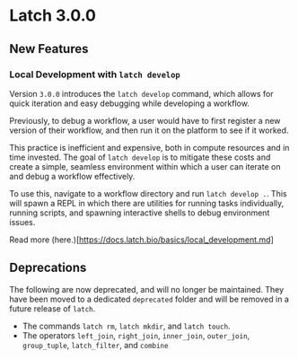 # Latch 3.0.0

## New Features

### Local Development with `latch develop`

Version `3.0.0` introduces the `latch develop` command, which allows for quick
iteration and easy debugging while developing a workflow.

Previously, to debug a workflow, a user would have to first register a new
version of their workflow, and then run it on the platform to see if it worked.

This practice is inefficient and expensive, both in compute resources and in
time invested. The goal of `latch develop` is to mitigate these costs and create
a simple, seamless environment within which a user can iterate on and debug a
workflow effectively.

To use this, navigate to a workflow directory and run `latch develop .`. This
will spawn a REPL in which there are utilities for running tasks individually,
running scripts, and spawning interactive shells to debug environment issues.

Read more (here.)[https://docs.latch.bio/basics/local_development.md]

## Deprecations

The following are now deprecated, and will no longer be maintained. They have
been moved to a dedicated `deprecated` folder and will be removed in a future
release of `latch`.

* The commands `latch rm`, `latch mkdir`, and `latch touch`.
* The operators `left_join`, `right_join`, `inner_join`, `outer_join`,
  `group_tuple`, `latch_filter`, and `combine`
